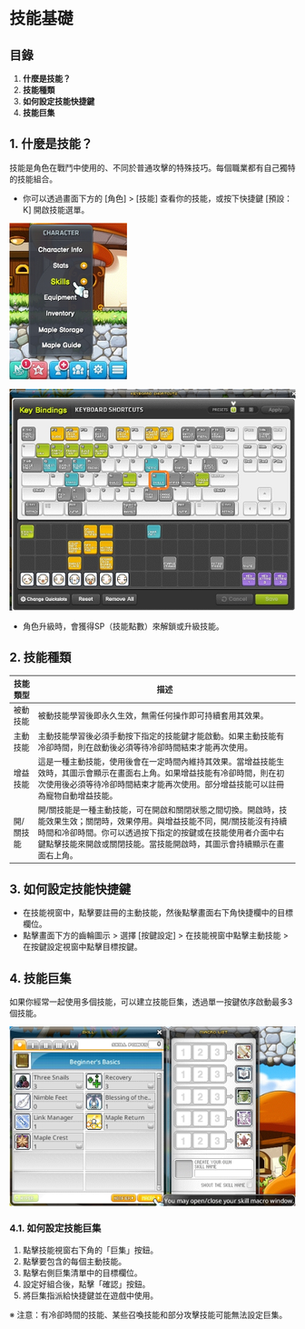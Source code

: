# 技能基礎

## 目錄

1. **什麼是技能？**
2. **技能種類**
3. **如何設定技能快捷鍵**
4. **技能巨集**

## 1. 什麼是技能？

技能是角色在戰鬥中使用的、不同於普通攻擊的特殊技巧。每個職業都有自己獨特的技能組合。

* 你可以透過畫面下方的 \[角色] > \[技能] 查看你的技能，或按下快捷鍵 \[預設：K] 開啟技能選單。

![](../../../.gitbook/assets/image_1747236299506_754.png)

![](../../../.gitbook/assets/image_1747236299506_845.png)

* 角色升級時，會獲得SP（技能點數）來解鎖或升級技能。

## 2. 技能種類

| 技能類型  | 描述                                                                                                                                  |
| ----- | ----------------------------------------------------------------------------------------------------------------------------------- |
| 被動技能  | 被動技能學習後即永久生效，無需任何操作即可持續套用其效果。                                                                                                       |
| 主動技能  | 主動技能學習後必須手動按下指定的技能鍵才能啟動。如果主動技能有冷卻時間，則在啟動後必須等待冷卻時間結束才能再次使用。                                                                          |
| 增益技能  | 這是一種主動技能，使用後會在一定時間內維持其效果。當增益技能生效時，其圖示會顯示在畫面右上角。如果增益技能有冷卻時間，則在初次使用後必須等待冷卻時間結束才能再次使用。部分增益技能可以註冊為寵物自動增益技能。                             |
| 開/關技能 | 開/關技能是一種主動技能，可在開啟和關閉狀態之間切換。開啟時，技能效果生效；關閉時，效果停用。與增益技能不同，開/關技能沒有持續時間和冷卻時間。你可以透過按下指定的按鍵或在技能使用者介面中右鍵點擊技能來開啟或關閉技能。當技能開啟時，其圖示會持續顯示在畫面右上角。 |

## 3. 如何設定技能快捷鍵

* 在技能視窗中，點擊要註冊的主動技能，然後點擊畫面右下角快捷欄中的目標欄位。
* 點擊畫面下方的齒輪圖示 > 選擇 \[按鍵設定] > 在技能視窗中點擊主動技能 > 在按鍵設定視窗中點擊目標按鍵。

## 4. 技能巨集

如果你經常一起使用多個技能，可以建立技能巨集，透過單一按鍵依序啟動最多3個技能。

![](../../../.gitbook/assets/image_1747236299506_319.png)

### 4.1. 如何設定技能巨集

1. 點擊技能視窗右下角的「巨集」按鈕。
2. 點擊要包含的每個主動技能。
3. 點擊右側巨集清單中的目標欄位。
4. 設定好組合後，點擊「確認」按鈕。
5. 將巨集指派給快捷鍵並在遊戲中使用。

※ 注意：有冷卻時間的技能、某些召喚技能和部分攻擊技能可能無法設定巨集。
